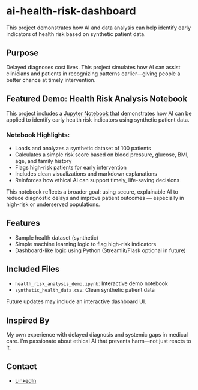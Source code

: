 # ai-health-risk-dashboard
This project demonstrates how AI and data analysis can help identify early indicators of health risk based on synthetic patient data. 

## Purpose
Delayed diagnoses cost lives. This project simulates how AI can assist clinicians and patients in recognizing patterns earlier—giving people a better chance at timely intervention.

## Featured Demo: Health Risk Analysis Notebook

This project includes a [Jupyter Notebook](./health_risk_analysis_demo.ipynb) that demonstrates how AI can be applied to identify early health risk indicators using synthetic patient data.

### Notebook Highlights:
- Loads and analyzes a synthetic dataset of 100 patients
- Calculates a simple risk score based on blood pressure, glucose, BMI, age, and family history
- Flags high-risk patients for early intervention
- Includes clean visualizations and markdown explanations
- Reinforces how ethical AI can support timely, life-saving decisions

This notebook reflects a broader goal: using secure, explainable AI to reduce diagnostic delays and improve patient outcomes — especially in high-risk or underserved populations.

## Features
- Sample health dataset (synthetic)
- Simple machine learning logic to flag high-risk indicators
- Dashboard-like logic using Python (Streamlit/Flask optional in future)

## Included Files
- `health_risk_analysis_demo.ipynb`: Interactive demo notebook
- `synthetic_health_data.csv`: Clean synthetic patient data

Future updates may include an interactive dashboard UI.

## Inspired By
My own experience with delayed diagnosis and systemic gaps in medical care. I'm passionate about ethical AI that prevents harm—not just reacts to it.

## Contact
- [LinkedIn](https://www.linkedin.com/in/brenriley/)
